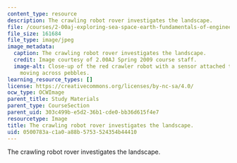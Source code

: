 ```yaml
---
content_type: resource
description: The crawling robot rover investigates the landscape.
file: /courses/2-00aj-exploring-sea-space-earth-fundamentals-of-engineering-design-spring-2009/0500783ac1a0a88b5753524354b44410_6.jpeg
file_size: 161684
file_type: image/jpeg
image_metadata:
  caption: The crawling robot rover investigates the landscape.
  credit: Image courtesy of 2.00AJ Spring 2009 course staff.
  image-alt: Close-up of the red crawler robot with a sensor attached to the front,
    moving across pebbles.
learning_resource_types: []
license: https://creativecommons.org/licenses/by-nc-sa/4.0/
ocw_type: OCWImage
parent_title: Study Materials
parent_type: CourseSection
parent_uid: 303c499b-e5d2-36b1-cde0-bb36d615f4e7
resourcetype: Image
title: The crawling robot rover investigates the landscape.
uid: 0500783a-c1a0-a88b-5753-524354b44410
---
```

The crawling robot rover investigates the landscape.